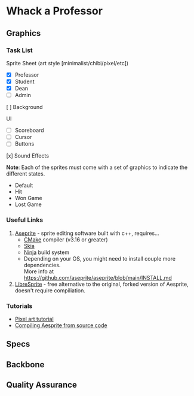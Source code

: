 # Whack a Professor 

## Graphics 
### Task List 
Sprite Sheet (art style [minimalist/chibi/pixel/etc])
   * [x] Professor
   * [x] Student 
   * [x] Dean 
   * [ ] Admin
   
[ ] Background

UI 
   * [ ] Scoreboard
   * [ ] Cursor
   * [ ] Buttons

[x] Sound Effects

**Note**: Each of the sprites must come with a set of graphics to indicate the different states. 
- Default
- Hit
- Won Game
- Lost Game

### Useful Links
1. [Aseprite](https://github.com/aseprite/aseprite/blob/main/INSTALL.md) - sprite editing software built with c++, requires...
   * [CMake](https://cmake.org/download/) compiler (v3.16 or greater)
   * [Skia](https://github.com/aseprite/skia/releases) 
   * [Ninja](https://ninja-build.org/) build system 
   * Depending on your OS, you might need to install couple more dependencies. <br>More info at <https://github.com/aseprite/aseprite/blob/main/INSTALL.md>
2. [LibreSprite](https://libresprite.github.io/#!/) - free alternative to the original, forked version of Aesprite, doesn't require compiliation. 

### Tutorials 
- [Pixel art tutorial](https://www.youtube.com/watch?v=lfR7Qj04-UA) 
- [Compiling Aesprite from source code](https://www.youtube.com/watch?v=82TIDyKjxuE)


## Specs

## Backbone

## Quality Assurance
